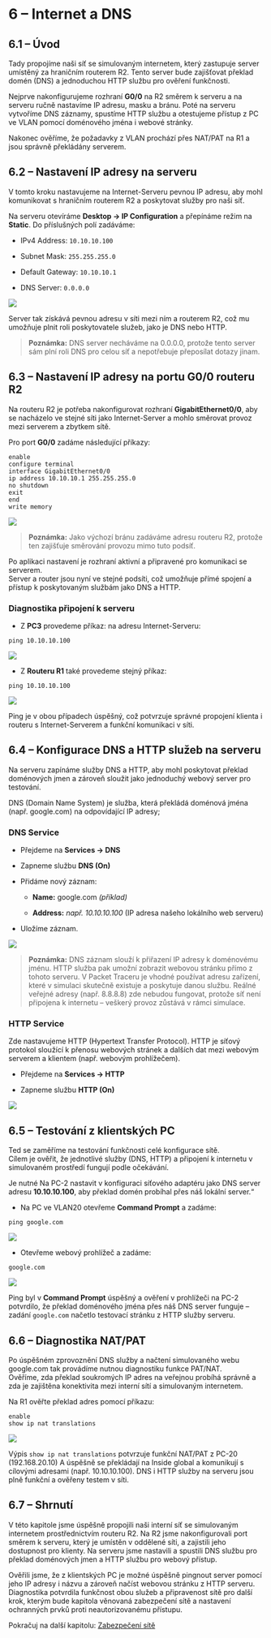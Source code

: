 # **6 – Internet a DNS**

## 6.1 – Úvod

Tady propojíme naši síť se simulovaným internetem, který zastupuje server umístěný za hraničním routerem R2. Tento server bude zajišťovat překlad domén (DNS) a jednoduchou HTTP službu pro ověření funkčnosti.

Nejprve nakonfigurujeme rozhraní **G0/0** na R2 směrem k serveru a na serveru ručně nastavíme IP adresu, masku a bránu. Poté na serveru vytvoříme DNS záznamy, spustíme HTTP službu a otestujeme přístup z PC ve VLAN pomocí doménového jména i webové stránky.

Nakonec ověříme, že požadavky z VLAN prochází přes NAT/PAT na R1 a jsou správně překládány serverem.

## 6.2 – Nastavení IP adresy na serveru

V tomto kroku nastavujeme na Internet-Serveru pevnou IP adresu, aby mohl komunikovat s hraničním routerem R2 a poskytovat služby pro naši síť.

Na serveru otevíráme **Desktop → IP Configuration** a přepínáme režim na **Static**. Do příslušných polí zadáváme:

- IPv4 Address: `10.10.10.100`
    
- Subnet Mask: `255.255.255.0`
    
- Default Gateway: `10.10.10.1`
    
- DNS Server:  `0.0.0.0 `

![](00-obrazky/ip-server20250808230246.png)

Server tak získává pevnou adresu v síti mezi ním a routerem R2, což mu umožňuje plnit roli poskytovatele služeb, jako je DNS nebo HTTP.

>**Poznámka:** DNS server necháváme na 0.0.0.0, protože tento server sám plní roli DNS pro celou síť a nepotřebuje přeposílat dotazy jinam.


## 6.3 – Nastavení IP adresy na portu G0/0 routeru R2

Na routeru R2 je potřeba nakonfigurovat rozhraní **GigabitEthernet0/0**, aby se nacházelo ve stejné síti jako Internet-Server a mohlo směrovat provoz mezi serverem a zbytkem sítě.

Pro port **G0/0** zadáme následující příkazy:

```
enable
configure terminal
interface GigabitEthernet0/0
ip address 10.10.10.1 255.255.255.0
no shutdown
exit
end
write memory
```
![](00-obrazky/port-server20250808231159.png)

>**Poznámka:** Jako výchozí bránu zadáváme adresu routeru R2, protože ten zajišťuje směrování provozu mimo tuto podsíť.

Po aplikaci nastavení je rozhraní aktivní a připravené pro komunikaci se serverem.  
Server a router jsou nyní ve stejné podsíti, což umožňuje přímé spojení a přístup k poskytovaným službám jako DNS a HTTP.

### Diagnostika připojení k serveru

- Z **PC3** provedeme příkaz: na adresu Internet-Serveru:

```
ping 10.10.10.100
```
![](00-obrazky/ping-na-server20250808232142.png)


- Z **Routeru R1** také provedeme stejný příkaz:

```
ping 10.10.10.100
```
![](00-obrazky/ping-z-routerur120250808232442.png)

Ping je v obou případech úspěšný, což potvrzuje správné propojení klienta i routeru s Internet-Serverem a funkční komunikaci v síti.


## 6.4 – Konfigurace DNS a HTTP služeb na serveru

Na serveru zapínáme služby DNS a HTTP, aby mohl poskytovat překlad doménových jmen a zároveň sloužit jako jednoduchý webový server pro testování.

DNS (Domain Name System) je služba, která překládá doménová jména (např. google.com) na odpovídající IP adresy;

### DNS Service

- Přejdeme na **Services → DNS**
    
- Zapneme službu **DNS (On)**
    
- Přidáme nový záznam:
    
    - **Name:** google.com _(příklad)_
        
    - **Address:** _např. 10.10.10.100_ (IP adresa našeho lokálního web serveru)
        
- Uložíme záznam.

![](00-obrazky/dns-google20250809004102.png)

 >**Poznámka:** DNS záznam slouží k přiřazení IP adresy k doménovému jménu. HTTP služba pak umožní zobrazit webovou stránku přímo z tohoto serveru.
   V Packet Traceru je vhodné používat adresu zařízení, které v simulaci skutečně existuje a poskytuje danou službu. Reálné veřejné adresy (např. 8.8.8.8) zde nebudou fungovat, protože síť není připojena k internetu – veškerý provoz zůstává v rámci simulace.


### HTTP Service

Zde nastavujeme HTTP (Hypertext Transfer Protocol). HTTP je síťový protokol sloužící k přenosu webových stránek a dalších dat mezi webovým serverem a klientem (např. webovým prohlížečem).

- Přejdeme na **Services → HTTP**
    
- Zapneme službu **HTTP (On)**

![](00-obrazky/http-service20250810115351.png)
## 6.5 – Testování z klientských PC

Ted se zaměříme na testování funkčnosti celé konfigurace sítě.  
Cílem je ověřit, že jednotlivé služby (DNS, HTTP) a připojení k internetu v simulovaném prostředí fungují podle očekávání.

Je nutné Na PC-2 nastavit v konfiguraci síťového adaptéru jako DNS server adresu **10.10.10.100**, aby překlad domén probíhal přes náš lokální server.“

- Na PC ve VLAN20 otevřeme **Command Prompt** a zadáme:  

```
ping google.com    
```
![](00-obrazky/ping-google20250809004559.png)


- Otevřeme webový prohlížeč a zadáme: 

```
google.com
```
![](00-obrazky/http-google20250809004747.png)

Ping byl v **Command Prompt** úspěšný a ověření v prohlížeči na PC-2 potvrdilo, že překlad doménového jména přes náš DNS server funguje – zadání `google.com` načetlo testovací stránku z HTTP služby serveru.


## 6.6 – Diagnostika NAT/PAT

Po úspěšném zprovoznění DNS služby a načtení simulovaného webu google.com tak provádíme nutnou diagnostiku funkce PAT/NAT.  
Ověříme, zda překlad soukromých IP adres na veřejnou probíhá správně a zda je zajištěna konektivita mezi interní sítí a simulovaným internetem.


Na R1 ověřte překlad adres pomocí příkazu:

```
enable  
show ip nat translations
```
![](00-obrazky/diagnostika-dns20250810121138.png)

Výpis `show ip nat translations` potvrzuje funkční NAT/PAT z PC-20 (192.168.20.10) A úspěšně se překládají na Inside global a komunikují s cílovými adresami (např. 10.10.10.100). DNS i HTTP služby na serveru jsou plně funkční a ověřeny testem v síti.



## 6.7 – Shrnutí

V této kapitole jsme úspěšně propojili naši interní síť se simulovaným internetem prostřednictvím routeru R2. Na R2 jsme nakonfigurovali port směrem k serveru, který je umístěn v oddělené síti, a zajistili jeho dostupnost pro klienty. 
Na serveru jsme nastavili a spustili DNS službu pro překlad doménových jmen a HTTP službu pro webový přístup. 

Ověřili jsme, že z klientských PC je možné úspěšně pingnout server pomocí jeho IP adresy i názvu a zároveň načíst webovou stránku z HTTP serveru. Diagnostika potvrdila funkčnost obou služeb a připravenost sítě pro další krok, kterým bude kapitola věnovaná zabezpečení sítě a nastavení ochranných prvků proti neautorizovanému přístupu.

Pokračuj na další kapitolu: [Zabezpečení sítě](07‑zabezpeceni‑site.md)





















